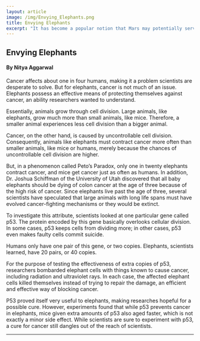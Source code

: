 ```yaml
---
layout: article
image: /img/Envying_Elephants.png
title: Envying Elephants
excerpt: "It has become a popular notion that Mars may potentially serve as a home for mankind in the future. NASA has sent probes and robots to the Red Planet to determine if it can sustain life. This pursuit has been driven largely by the search for water."
---
```


<h2>Envying Elephants</h2>
<h4>By Nitya Aggarwal</h4>

Cancer affects about one in four humans, making it a problem scientists are desperate to solve. But for elephants, cancer is not much of an issue. Elephants possess an effective means of protecting themselves against cancer, an ability researchers wanted to understand.

Essentially, animals grow through cell division. Large animals, like elephants, grow much more than small animals, like mice. Therefore, a smaller animal experiences less cell division than a bigger animal. 

Cancer, on the other hand, is caused by uncontrollable cell division. Consequently, animals like elephants must contract cancer more often than smaller animals, like mice or humans, merely because the chances of uncontrollable cell division are higher. 

But, in a phenomenon called Peto’s Paradox, only one in twenty elephants contract cancer, and mice get cancer just as often as humans. In addition, Dr. Joshua Schiffman of the University of Utah discovered that all baby elephants should be dying of colon cancer at the age of three because of the high risk of cancer. Since elephants live past the age of three, several scientists have speculated that large animals with long life spans must have evolved cancer-fighting mechanisms or they would be extinct.

To investigate this attribute, scientists looked at one particular gene called p53. The protein encoded by this gene basically overlooks cellular division. In some cases, p53 keeps cells from dividing more; in other cases, p53 even makes faulty cells commit suicide. 

Humans only have one pair of this gene, or two copies. Elephants, scientists learned, have 20 pairs, or 40 copies. 

For the purpose of testing the effectiveness of extra copies of p53, researchers bombarded elephant cells with things known to cause cancer, including radiation and ultraviolet rays. In each case, the affected elephant cells killed themselves instead of trying to repair the damage, an efficient and effective way of blocking cancer. 

P53 proved itself very useful to elephants, making researches hopeful for a possible cure. However, experiments found that while p53 prevents cancer in elephants, mice given extra amounts of p53 also aged faster, which is not exactly a minor side effect. While scientists are sure to experiment with p53, a cure for cancer still dangles out of the reach of scientists. 

<hr style="border-color:#7D7D7D;height:0.5px;">

